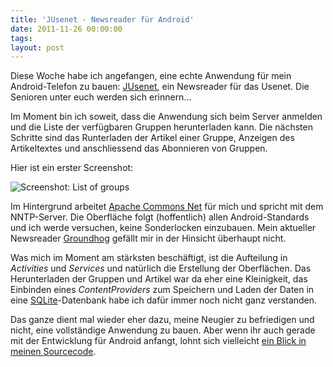 ```yaml
---
title: 'JUsenet - Newsreader für Android'
date: 2011-11-26 00:00:00 
tags: 
layout: post
---
```

Diese Woche habe ich angefangen, eine echte Anwendung für mein Android-Telefon zu bauen: [JUsenet][0], ein Newsreader für das Usenet. Die Senioren unter euch werden sich erinnern...

Im Moment bin ich soweit, dass die Anwendung sich beim Server anmelden und die Liste der verfügbaren Gruppen herunterladen kann. Die nächsten Schritte sind das Runterladen der Artikel einer Gruppe, Anzeigen des Artikeltextes und anschliessend das Abonnieren von Gruppen.

Hier ist ein erster Screenshot:

![Screenshot: List of groups](http://farm8.staticflickr.com/7004/6400333467_20cfb0a97c_o_d.png "Screenshot: List of groups")

Im Hintergrund arbeitet [Apache Commons Net][1] für mich und spricht mit dem NNTP-Server. Die Oberfläche folgt (hoffentlich) allen Android-Standards und ich werde versuchen, keine Sonderlocken einzubauen. Mein aktueller Newsreader [Groundhog][2] gefällt mir in der Hinsicht überhaupt nicht.

Was mich im Moment am stärksten beschäftigt, ist die Aufteilung in *Activities* und *Services* und natürlich die Erstellung der Oberflächen. Das Herunterladen der Gruppen und Artikel war da eher eine Kleinigkeit, das Einbinden eines *ContentProviders* zum Speichern und Laden der Daten in eine [SQLite][3]-Datenbank habe ich dafür immer noch nicht ganz verstanden.

Das ganze dient mal wieder eher dazu, meine Neugier zu befriedigen und nicht, eine vollständige Anwendung zu bauen. Aber wenn ihr auch gerade mit der Entwicklung für Android anfangt, lohnt sich vielleicht [ein Blick in meinen Sourcecode][4].

[0]: https://github.com/MoriTanosuke/jusenet/wiki/Home
[1]: http://commons.apache.org/net/
[2]: https://launchpad.net/groundhog
[3]: http://www.sqlite.org/
[4]: https://github.com/MoriTanosuke/jusenet
